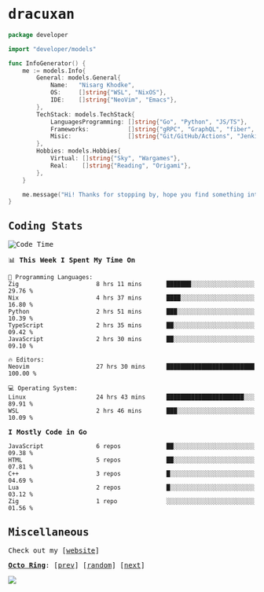 <!-- Banner -->
<!--
<img src="https://i.imgur.com/mz4ym1F.png" style="max-height:550px"/>
-->


<samp>
	
<!-- Coded Intro -->
	
# dracuxan

```go
package developer

import "developer/models"

func InfoGenerator() {
	me := models.Info{
		General: models.General{
			Name:   "Nisarg Khodke",
			OS:     []string{"WSL", "NixOS"},
			IDE:    []string{"NeoVim", "Emacs"},
		},
		TechStack: models.TechStack{
			LanguagesProgramming: []string{"Go", "Python", "JS/TS"},
			Frameworks: 	      []string{"gRPC", "GraphQL", "fiber", "flask", "React.js", "Next.js"},
			Misic:                []string{"Git/GitHub/Actions", "Jenkins", "Docker"},
		},
		Hobbies: models.Hobbies{
			Virtual: []string{"Sky", "Wargames"},
			Real:    []string{"Reading", "Origami"},
		},		
	}

	me.message("Hi! Thanks for stopping by, hope you find something interesting!") 
}
```

## Coding Stats


<!--START_SECTION:waka-->
![Code Time](http://img.shields.io/badge/Code%20Time-236%20hrs%2027%20mins-blue)

📊 **This Week I Spent My Time On** 

```text
💬 Programming Languages: 
Zig                      8 hrs 11 mins       ███████░░░░░░░░░░░░░░░░░░   29.76 % 
Nix                      4 hrs 37 mins       ████░░░░░░░░░░░░░░░░░░░░░   16.80 % 
Python                   2 hrs 51 mins       ███░░░░░░░░░░░░░░░░░░░░░░   10.39 % 
TypeScript               2 hrs 35 mins       ██░░░░░░░░░░░░░░░░░░░░░░░   09.42 % 
JavaScript               2 hrs 30 mins       ██░░░░░░░░░░░░░░░░░░░░░░░   09.10 % 

🔥 Editors: 
Neovim                   27 hrs 30 mins      █████████████████████████   100.00 % 

💻 Operating System: 
Linux                    24 hrs 43 mins      ██████████████████████░░░   89.91 % 
WSL                      2 hrs 46 mins       ███░░░░░░░░░░░░░░░░░░░░░░   10.09 % 
```

**I Mostly Code in Go** 

```text
JavaScript               6 repos             ██░░░░░░░░░░░░░░░░░░░░░░░   09.38 % 
HTML                     5 repos             ██░░░░░░░░░░░░░░░░░░░░░░░   07.81 % 
C++                      3 repos             █░░░░░░░░░░░░░░░░░░░░░░░░   04.69 % 
Lua                      2 repos             █░░░░░░░░░░░░░░░░░░░░░░░░   03.12 % 
Zig                      1 repo              ░░░░░░░░░░░░░░░░░░░░░░░░░   01.56 % 
```




<!--END_SECTION:waka-->

## Miscellaneous

Check out my [[website](https://bynisarg.in/)]

[**Octo Ring**](https://octo-ring.com/):
[[prev](https://octo-ring.com/p/dracuxan/prev)]  [[random](https://octo-ring.com/p/dracuxan/random)]  [[next](https://octo-ring.com/p/dracuxan/next)]

![](https://komarev.com/ghpvc/?username=dracuxan&style=flat-square)

</samp>
